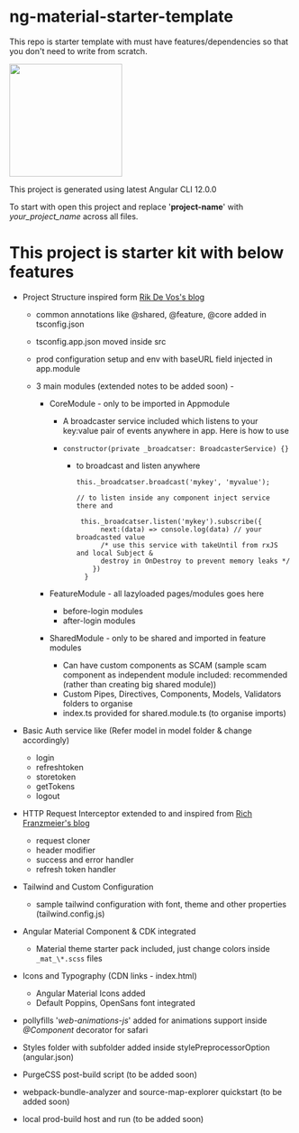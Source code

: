 # ng-material-starter-template

This repo is starter template with must have features/dependencies so that you don't need to write from scratch.

<img src="https://user-images.githubusercontent.com/14892874/119226913-1e386e00-bb29-11eb-8d54-d64ce453f5f6.png" width="200" height="200">

This project is generated using latest Angular CLI 12.0.0

To start with open this project and replace '**project-name**' with _your_project_name_ across all files.

# This project is starter kit with below features

- Project Structure inspired form [Rik De Vos's blog](https://medium.com/dev-jam/5-tips-best-practices-to-organize-your-angular-project-e900db08702e)

  - common annotations like @shared, @feature, @core added in tsconfig.json
  - tsconfig.app.json moved inside src
  - prod configuration setup and env with baseURL field injected in app.module
  - 3 main modules (extended notes to be added soon) -

    - CoreModule - only to be imported in Appmodule

      - A broadcaster service included which listens to your key:value pair of events anywhere in app. Here is how to use
      - `constructor(private _broadcatser: BroadcasterService) {}`

        - to broadcast and listen anywhere

          ```
          this._broadcatser.broadcast('mykey', 'myvalue');

          // to listen inside any component inject service there and

           this._broadcatser.listen('mykey').subscribe({
                next:(data) => console.log(data) // your broadcasted value
                /* use this service with takeUntil from rxJS and local Subject &
                destroy in OnDestroy to prevent memory leaks */
              })
            }

          ```

    - FeatureModule - all lazyloaded pages/modules goes here

      - before-login modules
      - after-login modules

    - SharedModule - only to be shared and imported in feature modules

      - Can have custom components as SCAM
        (sample scam component as independent module included: recommended (rather than creating big shared module))
      - Custom Pipes, Directives, Components, Models, Validators folders to organise
      - index.ts provided for shared.module.ts (to organise imports)

- Basic Auth service like (Refer model in model folder & change accordingly)

  - login
  - refreshtoken
  - storetoken
  - getTokens
  - logout

- HTTP Request Interceptor extended to and inspired from [Rich Franzmeier's blog](https://www.intertech.com/author/rich-franzmeier/ 'Posts by Rich Franzmeier')

  - request cloner
  - header modifier
  - success and error handler
  - refresh token handler

- Tailwind and Custom Configuration

  - sample tailwind configuration with font, theme and other properties (tailwind.config.js)

- Angular Material Component & CDK integrated

  - Material theme starter pack included, just change colors inside `_mat_\*.scss` files

- Icons and Typography (CDN links - index.html)

  - Angular Material Icons added
  - Default Poppins, OpenSans font integrated

- pollyfills '_web-animations-js_' added for animations support inside _@Component_ decorator for safari
- Styles folder with subfolder added inside stylePreprocessorOption (angular.json)
- PurgeCSS post-build script (to be added soon)
- webpack-bundle-analyzer and source-map-explorer quickstart (to be added soon)
- local prod-build host and run (to be added soon)

